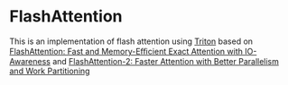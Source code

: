 # FlashAttention
This is an implementation of flash attention using [Triton](https://openai.com/index/triton/) based on [FlashAttention: Fast and Memory-Eﬃcient Exact Attention
with IO-Awareness](https://arxiv.org/pdf/2205.14135) and [FlashAttention-2:
Faster Attention with Better Parallelism and Work Partitioning](https://arxiv.org/pdf/2307.08691)
